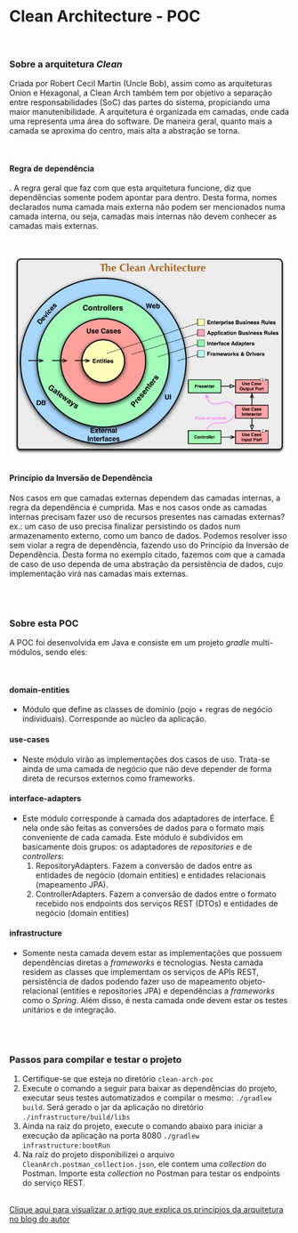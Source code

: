 # Clean Architecture - POC

<br>

### Sobre a arquitetura *Clean*

Criada por Robert Cecil Martin (Uncle Bob), assim como as arquiteturas Onion e Hexagonal, a Clean Arch também tem por objetivo a separação entre responsabilidades (SoC) das partes do sistema, propiciando uma maior manutenibilidade. A arquitetura é organizada em camadas, onde cada uma representa uma área do software. De maneira geral, quanto mais a camada se aproxima do centro, mais alta a abstração se torna.

<br>

#### Regra de dependência

. A regra geral que faz com que esta arquitetura funcione, diz que dependências somente podem apontar para dentro. Desta forma, nomes declarados numa camada mais externa não podem ser mencionados numa camada interna, ou seja, camadas mais internas não devem conhecer as camadas mais externas.



# ![Diagrama](./diagram.jpg) 



#### Princípio da Inversão de Dependência

Nos casos em que camadas externas dependem das camadas internas, a regra da dependência é cumprida. Mas e nos casos onde as camadas internas precisam fazer uso de recursos presentes nas camadas externas? ex.: um caso de uso precisa finalizar persistindo os dados num armazenamento externo, como um banco de dados. Podemos resolver isso sem violar a regra de dependência, fazendo uso do Princípio da Inversão de Dependência. Desta forma no exemplo citado, fazemos com que a camada de caso de uso dependa de uma abstração da persistência de dados, cujo implementação virá nas camadas mais externas.

<br><br>

### Sobre esta POC

A POC foi desenvolvida em Java e consiste em um projeto *gradle* multi-módulos, sendo eles:

<br>

#### domain-entities
+ Módulo que define as classes de domínio (pojo + regras de negócio individuais). Corresponde ao núcleo da aplicação.

#### use-cases
+ Neste módulo virão as implementações dos casos de uso. Trata-se ainda de uma camada de negócio que não deve depender de forma direta de recursos externos como frameworks.

#### interface-adapters
+ Este módulo corresponde à camada dos adaptadores de interface. É nela onde são feitas as conversões de dados para o formato mais conveniente de cada camada. Este módulo é subdividos em basicamente dois grupos: os adaptadores de *repositories* e de *controllers*:
  1. RepositoryAdapters. Fazem a conversão de dados entre as entidades de negócio (domain entities) e entidades relacionais (mapeamento JPA).
  2. ControllerAdapters. Fazem a conversão de dados entre o formato recebido nos endpoints dos serviços REST (DTOs) e entidades de negócio (domain entities)

#### infrastructure
+ Somente nesta camada devem estar as implementações que possuem dependências diretas a *frameworks* e tecnologias. Nesta camada residem as classes que implementam os serviços de APIs REST, persistência de dados podendo fazer uso de mapeamento objeto-relacional (entities e repositories JPA) e dependências a *frameworks* como o *Spring*. Além disso, é nesta camada onde devem estar os testes unitários e de integração. 

<br><br>

### Passos para compilar e testar o projeto

1. Certifique-se que esteja no diretório `clean-arch-poc`
2. Execute o comando a seguir para baixar as dependências do projeto, executar seus testes automatizados e compilar o mesmo:   `./gradlew build`. Será gerado o jar da aplicação no diretório `./infrastructure/build/libs`
3. Ainda na raiz do projeto, execute o comando abaixo para iniciar a execução da aplicação na porta 8080
`./gradlew infrastructure:bootRun`
4. Na raíz do projeto disponibilizei o arquivo `CleanArch.postman_collection.json`, ele contem uma *collection* do Postman. Importe esta *collection* no Postman para testar os endpoints do serviço REST. <br><br>

[Clique aqui para visualizar o artigo que explica os princípios da arquitetura no blog do autor](https://blog.cleancoder.com/uncle-bob/2012/08/13/the-clean-architecture.html)

